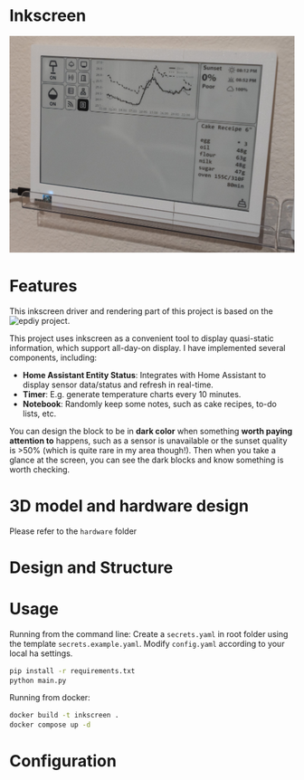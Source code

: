 # Inkscreen

![Inkscreen](docs/demo.jpg)

# Features
This inkscreen driver and rendering part of this project is based on the ![epdiy](https://github.com/vroland/epdiy) project.

This project uses inkscreen as a convenient tool to display quasi-static information, which support all-day-on display. I have implemented several components, including:

- **Home Assistant Entity Status**: Integrates with Home Assistant to display sensor data/status and refresh in real-time.
- **Timer**: E.g. generate temperature charts every 10 minutes.
- **Notebook**: Randomly keep some notes, such as cake recipes, to-do lists, etc.

You can design the block to be in **dark color** when something **worth paying attention to** happens, such as a sensor is unavailable or the sunset quality is >50% (which is quite rare in my area though!). Then when you take a glance at the screen, you can see the dark blocks and know something is worth checking.

# 3D model and hardware design
Please refer to the `hardware` folder

# Design and Structure


# Usage
Running from the command line:
Create a `secrets.yaml` in root folder using the template `secrets.example.yaml`.
Modify `config.yaml` according to your local ha settings.

```bash
pip install -r requirements.txt
python main.py
```

Running from docker:
```bash
docker build -t inkscreen .
docker compose up -d
```


# Configuration
